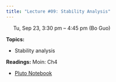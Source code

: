 ```yaml
---
title: "Lecture #09: Stability Analysis"
---
```


&nbsp;&nbsp;&nbsp;&nbsp;&nbsp;Tu, Sep 23, 3:30 pm – 4:45 pm (Bo Guo)

**Topics:**
- Stability analysis

**Readings:** Moin: Ch4

- [Pluto Notebook](../pluto_notebooks/Lec9_stability_analysis.jl)
